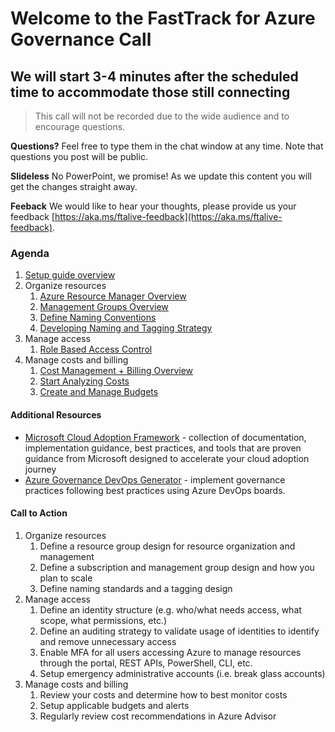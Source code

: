 # Welcome to the FastTrack for Azure Governance Call
## We will start 3-4 minutes after the scheduled time to accommodate those still connecting

> This call will not be recorded due to the wide audience and to encourage questions.

**Questions?** Feel free to type them in the chat window at any time. Note that questions you post will be public. 

**Slideless** No PowerPoint, we promise! As we update this content you will get the changes straight away.

**Feeback** We would like to hear your thoughts, please provide us your feedback [https://aka.ms/ftalive-feedback](https://aka.ms/ftalive-feedback).

### Agenda
1. [Setup guide overview](https://portal.azure.com/#blade/Microsoft_Azure_Resources/QuickstartPlaybookBlade/guideId/intro-azure-setup)
1. Organize resources
    1. [Azure Resource Manager Overview](https://docs.microsoft.com/en-us/azure/azure-resource-manager/management/overview)
    1. [Management Groups Overview](https://docs.microsoft.com/en-us/azure/governance/management-groups/overview)
    1. [Define Naming Conventions](https://docs.microsoft.com/en-us/azure/cloud-adoption-framework/ready/azure-best-practices/resource-naming)
    1. [Developing Naming and Tagging Strategy](https://docs.microsoft.com/en-us/azure/cloud-adoption-framework/ready/azure-best-practices/naming-and-tagging)
1. Manage access
    1. [Role Based Access Control](https://docs.microsoft.com/en-us/azure/cloud-adoption-framework/ready/considerations/roles)
1. Manage costs and billing
    1. [Cost Management + Billing Overview](https://docs.microsoft.com/en-us/azure/cost-management-billing/cost-management-billing-overview)
    1. [Start Analyzing Costs](https://docs.microsoft.com/en-us/azure/cost-management-billing/costs/quick-acm-cost-analysis?tabs=azure-portal)
    1. [Create and Manage Budgets](https://docs.microsoft.com/en-us/azure/cost-management-billing/costs/tutorial-acm-create-budgets)

#### Additional Resources
* [Microsoft Cloud Adoption Framework](https://aka.ms/caf) - collection of documentation, implementation guidance, best practices, and tools that are proven guidance from Microsoft designed to accelerate your cloud adoption journey
* [Azure Governance DevOps Generator](http://aka.ms/azgovernancereadiness) - implement governance practices following best practices using Azure DevOps boards.

#### Call to Action
1. Organize resources
    1. Define a resource group design for resource organization and management
    1. Define a subscription and management group design and how you plan to scale
    1. Define naming standards and a tagging design
1. Manage access
    1. Define an identity structure (e.g. who/what needs access, what scope, what permissions, etc.)
    1. Define an auditing strategy to validate usage of identities to identify and remove unnecessary access
    1. Enable MFA for all users accessing Azure to manage resources through the portal, REST APIs, PowerShell, CLI, etc.
    1. Setup emergency administrative accounts (i.e. break glass accounts)
1. Manage costs and billing
    1. Review your costs and determine how to best monitor costs
    1. Setup applicable budgets and alerts
    1. Regularly review cost recommendations in Azure Advisor